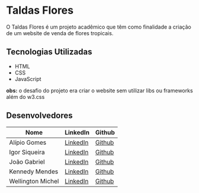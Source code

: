 # Taldas Flores
O Taldas Flores é um projeto acadêmico que têm como finalidade a criação de um website de venda de flores tropicais.
## Tecnologias Utilizadas
- HTML
- CSS
- JavaScript

**obs:** o desafio do projeto era criar o website sem utilizar libs ou frameworks além do w3.css

## Desenvolvedores

| Nome | LinkedIn | Github |
|--|--|--|
|Alípio Gomes|[LinkedIn](https://www.linkedin.com/in/alipio-gomes-sf/)|[Github](https://github.com/AlipioGSF)
|Igor Siqueira|[LinkedIn](https://www.linkedin.com/in/igorrs-2302/)|[Github](https://github.com/IgorRS-2302)
|João Gabriel|[LinkedIn](https://www.linkedin.com/in/jo%C3%A3o-gabriel-7211bb15b/)|[Github](https://github.com/TalduJoaozin)
|Kennedy Mendes|[LinkedIn](https://www.linkedin.com/in/mendeskennedy/)|[Github](https://github.com/Pegorara)
|Wellington Michel|[LinkedIn](https://www.linkedin.com/in/wellington-lima-0221ab274/)|[Github](https://github.com/WellingtonMichel)